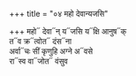 +++
title = "०४ महो देवान्यजसि"

+++
महो᳓ देवा᳓न् य᳓जसि य᳓क्षि आनुष᳓क्  
त᳓व क्र᳓त्वोत᳓ दंस᳓ना  
अर्वा᳓चः सीं कृणुहि अग्ने अ᳓वसे  
रा᳓स्व वा᳓जोत᳓ वंसुव